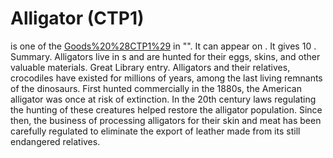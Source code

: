 # Alligator (CTP1)

 is one of the [Goods%20%28CTP1%29](goods) in "". It can appear on . It gives 10 .
Summary.
Alligators live in s and are hunted for their eggs, skins, and other valuable materials.
Great Library entry.
Alligators and their relatives, crocodiles have existed for millions of years, among the last living remnants of the dinosaurs. First hunted commercially in the 1880s, the American alligator was once at risk of extinction. In the 20th century laws regulating the hunting of these creatures helped restore the alligator population. Since then, the business of processing alligators for their skin and meat has been carefully regulated to eliminate the export of leather made from its still endangered relatives.